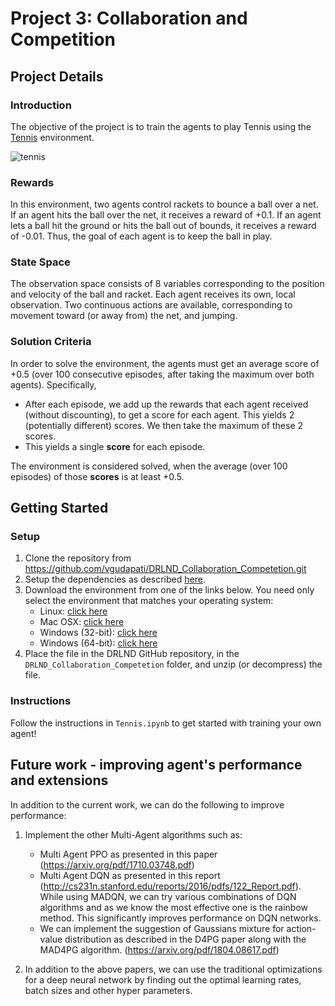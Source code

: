 [//]: # (Image References)

[image1]: https://user-images.githubusercontent.com/10624937/42135623-e770e354-7d12-11e8-998d-29fc74429ca2.gif "Trained Agent"
[image2]: https://user-images.githubusercontent.com/10624937/42135622-e55fb586-7d12-11e8-8a54-3c31da15a90a.gif "Soccer"



# Project 3: Collaboration and Competition

## Project Details

### Introduction

The objective of the project is to train the agents to play Tennis using the [Tennis](https://github.com/Unity-Technologies/ml-agents/blob/master/docs/Learning-Environment-Examples.md#tennis) environment.


![tennis](assets/trained_agent.gif)
### Rewards
In this environment, two agents control rackets to bounce a ball over a net. If an agent hits the ball over the net, it receives a reward of +0.1.  If an agent lets a ball hit the ground or hits the ball out of bounds, it receives a reward of -0.01.  Thus, the goal of each agent is to keep the ball in play.

### State Space
The observation space consists of 8 variables corresponding to the position and velocity of the ball and racket. Each agent receives its own, local observation.  Two continuous actions are available, corresponding to movement toward (or away from) the net, and jumping. 

### Solution Criteria
In order to solve the environment, the agents must get an average score of +0.5 (over 100 consecutive episodes, after taking the maximum over both agents). Specifically,

- After each episode, we add up the rewards that each agent received (without discounting), to get a score for each agent. This yields 2 (potentially different) scores. We then take the maximum of these 2 scores.
- This yields a single **score** for each episode.

The environment is considered solved, when the average (over 100 episodes) of those **scores** is at least +0.5.

## Getting Started

### Setup

1. Clone the repository from https://github.com/vgudapati/DRLND_Collaboration_Competetion.git
2. Setup the dependencies as described [here](https://github.com/udacity/deep-reinforcement-learning/blob/master/README.md).
3. Download the environment from one of the links below.  You need only select the environment that matches your operating system:
    - Linux: [click here](https://s3-us-west-1.amazonaws.com/udacity-drlnd/P3/Tennis/Tennis_Linux.zip)
    - Mac OSX: [click here](https://s3-us-west-1.amazonaws.com/udacity-drlnd/P3/Tennis/Tennis.app.zip)
    - Windows (32-bit): [click here](https://s3-us-west-1.amazonaws.com/udacity-drlnd/P3/Tennis/Tennis_Windows_x86.zip)
    - Windows (64-bit): [click here](https://s3-us-west-1.amazonaws.com/udacity-drlnd/P3/Tennis/Tennis_Windows_x86_64.zip)
4. Place the file in the DRLND GitHub repository, in the `DRLND_Collaboration_Competetion` folder, and unzip (or decompress) the file. 

### Instructions

Follow the instructions in `Tennis.ipynb` to get started with training your own agent!  

## Future work - improving agent's performance and extensions

In addition to the current work, we can do the following to improve performance:

1. Implement the other Multi-Agent algorithms such as:
    - Multi Agent PPO as presented in this paper (https://arxiv.org/pdf/1710.03748.pdf)
    - Multi Agent DQN as presented in this report (http://cs231n.stanford.edu/reports/2016/pdfs/122_Report.pdf). While using MADQN, we can try various combinations of DQN algorithms and as we know the most effective one is the rainbow method. This significantly improves performance on DQN networks. 
    - We can implement the suggestion of Gaussians mixture for action-value distribution as described in the D4PG paper along with the MAD4PG algorithm. (https://arxiv.org/pdf/1804.08617.pdf)

2. In addition to the above papers, we can use the traditional optimizations for a deep neural network by finding out the optimal learning rates, batch sizes and other hyper parameters.
